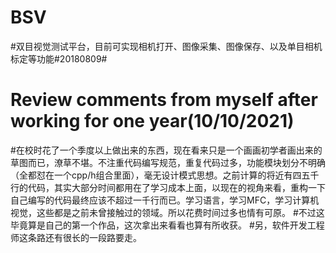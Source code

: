 # BSV
#双目视觉测试平台，目前可实现相机打开、图像采集、图像保存、以及单目相机标定等功能#20180809#


# Review comments from myself after working for one year(10/10/2021)
#在校时花了一个季度以上做出来的东西，现在看来只是一个画画初学者画出来的草图而已，潦草不堪。不注重代码编写规范，重复代码过多，功能模块划分不明确（全都怼在一个cpp/h组合里面），毫无设计模式思想。之前计算的将近有四五千行的代码，其实大部分时间都用在了学习成本上面，以现在的视角来看，重构一下自己编写的代码最终应该不超过一千行而已。学习语言，学习MFC，学习计算机视觉，这些都是之前未曾接触过的领域。所以花费时间过多也情有可原。
#不过这毕竟算是自己的第一个作品，这次拿出来看看也算有所收获。
#另，软件开发工程师这条路还有很长的一段路要走。

